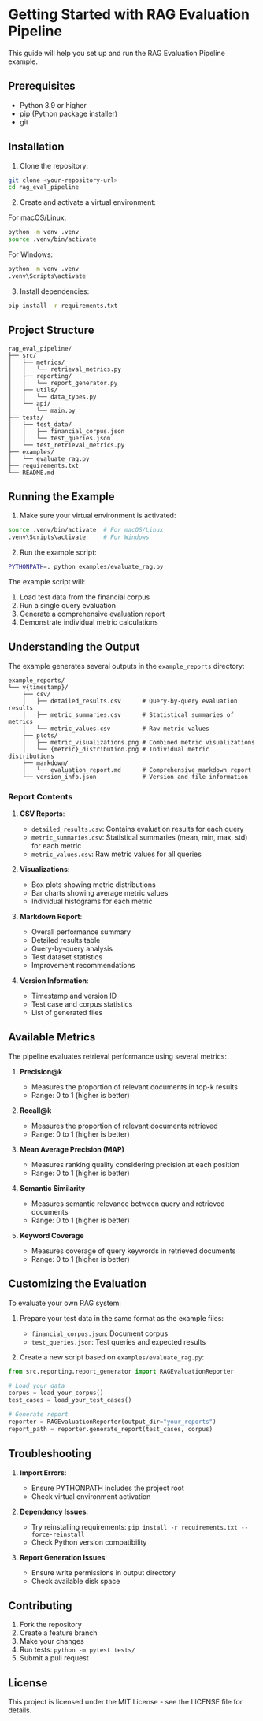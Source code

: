 # Getting Started with RAG Evaluation Pipeline

This guide will help you set up and run the RAG Evaluation Pipeline example.

## Prerequisites

- Python 3.9 or higher
- pip (Python package installer)
- git

## Installation

1. Clone the repository:
```bash
git clone <your-repository-url>
cd rag_eval_pipeline
```

2. Create and activate a virtual environment:

For macOS/Linux:
```bash
python -m venv .venv
source .venv/bin/activate
```

For Windows:
```bash
python -m venv .venv
.venv\Scripts\activate
```

3. Install dependencies:
```bash
pip install -r requirements.txt
```

## Project Structure

```
rag_eval_pipeline/
├── src/
│   ├── metrics/
│   │   └── retrieval_metrics.py
│   ├── reporting/
│   │   └── report_generator.py
│   ├── utils/
│   │   └── data_types.py
│   └── api/
│       └── main.py
├── tests/
│   ├── test_data/
│   │   ├── financial_corpus.json
│   │   └── test_queries.json
│   └── test_retrieval_metrics.py
├── examples/
│   └── evaluate_rag.py
├── requirements.txt
└── README.md
```

## Running the Example

1. Make sure your virtual environment is activated:
```bash
source .venv/bin/activate  # For macOS/Linux
.venv\Scripts\activate     # For Windows
```

2. Run the example script:
```bash
PYTHONPATH=. python examples/evaluate_rag.py
```

The example script will:
1. Load test data from the financial corpus
2. Run a single query evaluation
3. Generate a comprehensive evaluation report
4. Demonstrate individual metric calculations

## Understanding the Output

The example generates several outputs in the `example_reports` directory:

```
example_reports/
└── v{timestamp}/
    ├── csv/
    │   ├── detailed_results.csv      # Query-by-query evaluation results
    │   ├── metric_summaries.csv      # Statistical summaries of metrics
    │   └── metric_values.csv         # Raw metric values
    ├── plots/
    │   ├── metric_visualizations.png # Combined metric visualizations
    │   └── {metric}_distribution.png # Individual metric distributions
    ├── markdown/
    │   └── evaluation_report.md      # Comprehensive markdown report
    └── version_info.json             # Version and file information
```

### Report Contents

1. **CSV Reports**:
   - `detailed_results.csv`: Contains evaluation results for each query
   - `metric_summaries.csv`: Statistical summaries (mean, min, max, std) for each metric
   - `metric_values.csv`: Raw metric values for all queries

2. **Visualizations**:
   - Box plots showing metric distributions
   - Bar charts showing average metric values
   - Individual histograms for each metric

3. **Markdown Report**:
   - Overall performance summary
   - Detailed results table
   - Query-by-query analysis
   - Test dataset statistics
   - Improvement recommendations

4. **Version Information**:
   - Timestamp and version ID
   - Test case and corpus statistics
   - List of generated files

## Available Metrics

The pipeline evaluates retrieval performance using several metrics:

1. **Precision@k**
   - Measures the proportion of relevant documents in top-k results
   - Range: 0 to 1 (higher is better)

2. **Recall@k**
   - Measures the proportion of relevant documents retrieved
   - Range: 0 to 1 (higher is better)

3. **Mean Average Precision (MAP)**
   - Measures ranking quality considering precision at each position
   - Range: 0 to 1 (higher is better)

4. **Semantic Similarity**
   - Measures semantic relevance between query and retrieved documents
   - Range: 0 to 1 (higher is better)

5. **Keyword Coverage**
   - Measures coverage of query keywords in retrieved documents
   - Range: 0 to 1 (higher is better)

## Customizing the Evaluation

To evaluate your own RAG system:

1. Prepare your test data in the same format as the example files:
   - `financial_corpus.json`: Document corpus
   - `test_queries.json`: Test queries and expected results

2. Create a new script based on `examples/evaluate_rag.py`:
```python
from src.reporting.report_generator import RAGEvaluationReporter

# Load your data
corpus = load_your_corpus()
test_cases = load_your_test_cases()

# Generate report
reporter = RAGEvaluationReporter(output_dir="your_reports")
report_path = reporter.generate_report(test_cases, corpus)
```

## Troubleshooting

1. **Import Errors**:
   - Ensure PYTHONPATH includes the project root
   - Check virtual environment activation

2. **Dependency Issues**:
   - Try reinstalling requirements: `pip install -r requirements.txt --force-reinstall`
   - Check Python version compatibility

3. **Report Generation Issues**:
   - Ensure write permissions in output directory
   - Check available disk space

## Contributing

1. Fork the repository
2. Create a feature branch
3. Make your changes
4. Run tests: `python -m pytest tests/`
5. Submit a pull request

## License

This project is licensed under the MIT License - see the LICENSE file for details. 